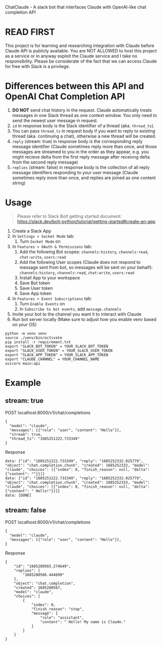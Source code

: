 ChatClaude - A slack bot that interfaces Claude with OpenAI-like chat completion API

# READ FIRST
This project is for learning and researching integration with Claude before Claude API is publicly available. You are NOT ALLOWED to host this project as a service or in anyway exploit the Claude service and I take no responsibility. Please be considerate of the fact that we can access Claude for free with Slack is a privilege.

# Differences between this API and OpenAI Chat Completion API
1. **DO NOT** send chat history in the request. Claude automatically treats messages in one Slack thread as one context window. You only need to send the newest user message in request. 
2. `id` in response body is the Slack identifier of a thread (aka. `thread_ts`).
3. You can pass `thread_ts` in request body if you want to reply to existing thread (aka. continuing a chat), otherwise a new thread will be created.
4. `reply` (stream: true) in response body is the corresponding reply message identifier (Claude sometimes reply more than once, and those messages are streamed to you in the order as they appear, e.g. you might recieve delta from the first reply message after receivng delta from the second reply message)
5. `replies` (stream: false) in response body is the collection of all reply message identifiers responding to your user message (Claude sometimes reply more than once, and replies are joined as one content string)

# Usage
> Please refer to Slack Bolt getting started document: https://slack.dev/bolt-python/tutorial/getting-started#create-an-app
1. Create a Slack App
2. In `Settings > Socket Mode` tab:
    1. Turn `Socket Mode` on
3. In `Features > OAuth & Permissions` tab:
    1. Add the following Bot scopes: `channels:history`, `channels:read`, `chat:write`, `users:read`
    2. Add the following User scopes (Claude does not respond to message sent from bot, so messages will be sent on your behalf): `channels:history`, `channels:read`, `chat:write`, `users:read`
    3. Install App to your workspace
    4. Save Bot token
    5. Save User token
    6. Save App token
4. In `Features > Event Subscriptions` tab:
    1. Turn `Enable Events` on
    2. In `Subscribe to bot events`, add `message.channels`
5. Invite your bot to the channel you want it to interact with Claude
6. Run bot server locally (Make sure to adjust how you enable venv based on your OS)
```
python -m venv venv
source ./venv/bin/activate
pip install -r requirement.txt
export "SLACK_BOT_TOKEN" = YOUR_SLACK_BOT_TOKEN
export "SLACK_USER_TOKEN" = YOUR_SLACK_USER_TOKEN
export "SLACK_APP_TOKEN" = YOUR_SLACK_APP_TOKEN
export "CLAUDE_CHANNEL" = YOUR_CHANNEL_NAME
uvicorn main:api
```

# Example
## stream: true
POST localhost:8000/v1/chat/completions
```
{
  "model": "claude",
  "messages": [{"role": "user", "content": "Hello"}],
  "stream": true,
  "thread_ts": "1685251222.733349"
}
```
Response
```
data: {"id": "1685251222.733349", "reply": "1685252332.025779", "object": "chat.completion.chunk", "created": 1685252332, "model": "claude", "choices": [{"index": 0, "finish_reason": null, "delta": {"content": ""}}]}
data: {"id": "1685251222.733349", "reply": "1685252332.025779", "object": "chat.completion.chunk", "created": 1685252333, "model": "claude", "choices": [{"index": 0, "finish_reason": null, "delta": {"content": " Hello!"}}]}
data: [DONE]
```
## stream: false
POST localhost:8000/v1/chat/completions
```
{
  "model": "claude",
  "messages": [{"role": "user", "content": "Hello"}],
}
```
Response
```
{
    "id": "1685280565.274649",
    "replies": [
        "1685280566.444699"
    ],
    "object": "chat.completion",
    "created": 1685280567,
    "model": "claude",
    "choices": [
        {
            "index": 0,
            "finish_reason": "stop",
            "message": {
                "role": "assistant",
                "content": " Hello! My name is Claude."
            }
        }
    ]
}
```
